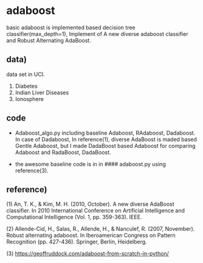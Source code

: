 # adaboost
basic adaboost is implemented based decision tree classifier(max_depth=1),
Implement of A new diverse adaboost classifier and Robust Alternating AdaBoost.


## data)
data set in UCI.

1. Diabetes
2. Indian Liver Diseases
3. Ionosphere

## code

* Adaboost_algo.py
 including baseline Adaboost, RAdaboost, Dadaboost.
 In case of Dadaboost, In reference(1), diverse AdaBoost is maded based Gentle Adaboost, but I made DadaBoost based Adaboost for comparing Adaboost and RadaBoost, DadaBoost.

* the awesome baseline code is in in #### adaboost.py using reference(3). 



## reference)
(1) An, T. K., & Kim, M. H. (2010, October). A new diverse AdaBoost classifier. In 2010 International Conference on Artificial Intelligence and Computational Intelligence (Vol. 1, pp. 359-363). IEEE.

(2) Allende-Cid, H., Salas, R., Allende, H., & Nanculef, R. (2007, November). Robust alternating adaboost. In Iberoamerican Congress on Pattern Recognition (pp. 427-436). Springer, Berlin, Heidelberg.

(3) https://geoffruddock.com/adaboost-from-scratch-in-python/
